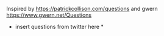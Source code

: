 Inspired by https://patrickcollison.com/questions and gwern https://www.gwern.net/Questions

- insert questions from twitter here \*
